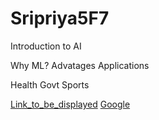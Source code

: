 # Sripriya5F7

Introduction to AI

Why ML?
Advatages 
Applications

Health 
Govt
Sports


[Link_to_be_displayed](Actual_link)
[Google](https://images.pexels.com/photos/674010/pexels-photo-674010.jpeg?cs=srgb&dl=pexels-anjana-c-169994-674010.jpg&fm=jpg)
